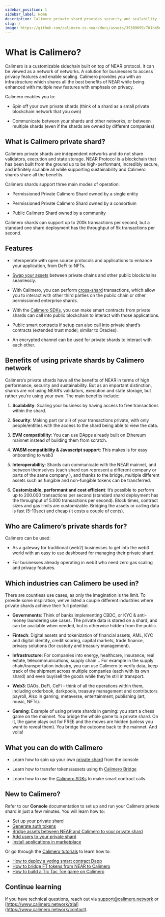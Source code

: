 ```yaml
---
sidebar_position: 1
sidebar_label: Home
description: Calimero private shard provides security and scalability for your business needs
slug: /
image: https://github.com/calimero-is-near/docs/assets/39309699/701bb5e3-fb3e-42b6-8600-4d54e12decd2
---
```


# What is Calimero?

<head>
 <meta name="google-site-verification" content="qWc3HXwmKaTVz0rgOkphzeV-XayHbQbafzqfXqRnf7w" />
</head>


Calimero is a customizable sidechain built on top of NEAR protocol. It can be viewed as a network of networks. A solution for businesses to access privacy features and enable scaling. Calimero provides you with an infrastructure which shares all the best benefits of NEAR while being enhanced with multiple new features with emphasis on privacy.

Calimero enables you to:

- Spin off your own private shards (think of a shard as a small private blockchain network that you own)

- Communicate between your shards and other networks, or between multiple shards (even if the shards are owned by different companies)

## What is Calimero private shard?

Calimero private shards are independent networks and do not share validators, execution and state storage. NEAR Protocol is a blockchain that has been built from the ground up to be high-performant, incredibly secure, and infinitely scalable all while supporting sustainability and Calimero shards share all the benefits.

Calimero shards support three main modes of operation:

- Permissioned Private Calimero Shard owned by a single entity

- Permissioned Private Calimero Shard owned by a consortium

- Public Calimero Shard owned by a community

Calimero shards can support up to 200k transactions per second, but a standard one shard deployment has the throughput of 5k transactions per second.

## Features

- Interoperate with open source protocols and applications to enhance your application, from DeFi to NFTs.

- [Swap your assets](https://docs.calimero.network/bridge/bridging/prerequisites) between private chains and other public blockchains seamlessly. 

- With Calimero, you can perform [cross-shard](https://docs.calimero.network/bridge/bridging/cross_shard_calls) transactions, which allow you to interact with other third parties on the public chain or other permissioned enterprise shards. 

- With the [Calimero SDKs](https://docs.calimero.network/calimero_sdk/installation), you can make smart contracts from private shards can call into public blockchain to interact with those applications.

- Public smart contracts if setup can also call into private shard’s contracts (extended trust model, similar to Oracles).

- An encrypted channel can be used for private shards to interact with each other. 


## Benefits of using private shards by Calimero network

Calimero’s private shards have all the benefits of NEAR in terms of high performance, security and sustainability. But as an important distinction, shards are not using NEAR’s validators, execution and state storage, but rather you’re using your own. The main benefits include:

1. **Scalability**: Scaling your business by having access to free transactions within the shard.

2. **Security**: Making part (or all) of your transactions private, with only people/entities with the access to the shard being able to view the data.

3. **EVM compatibility**: You can use DApps already built on Ethereum mainnet instead of building them from scratch.

4. **WASM compatibility & Javascript support**:  This makes is for easy onboarding to web3

5. **Interoperability**: Shards can communicate with the NEAR mainnet, and between themselves (each shard can represent a different company or parts of the same company ), and thanks to the bridge, multiple different assets such as fungible and non-fungible tokens can be transferred.

6. **Customizable, performant and cost efficient**: It’s possible to perform up to 200.000 transactions per second (standard shard deployment has the throughput of 5.000 transactions per second). Block times, contract sizes and gas limits are customizable. Bridging the assets or calling data is fast (5-10sec) and cheap (it costs a couple of cents).

## Who are Calimero’s private shards for?

Calimero can be used:

- As a gateway for traditional (web2) businesses to get into the web3 world with an easy to use dashboard for managing their private shard.

- For businesses already operating in web3 who need zero gas scaling and privacy features.

## Which industries can Calimero be used in?

There are countless use cases, as only the imagination is the limit. To provide some inspiration, we’ve listed a couple different industries where private shards achieve their full potential.

- **Governments**: Think of banks implementing CBDC, or KYC & anti-money laundering use cases. The private data is stored on a shard, and can be available when needed, but is otherwise hidden from the public.

- **Fintech**: Digital assets and tokenization of financial assets, AML, KYC and digital identity, credit scoring, capital markets, trade finance, privacy solutions (for custody and treasury management).

- **Infrastructure**: For companies into energy, healthcare, insurance, real estate, telecommunications, supply chain… For example in the supply chain/transportation industry, you can use Calimero to verify data, keep track of the shipment across multiple companies (each with its own shard) and even buy/sell the goods while they’re still in transport.

- **Web3**: DAOs, DeFi, CeFi - think of all the operations within them, including orderbook, darkpools, treasury management and contributors payroll, Also in gaming, metaverse, entertainment, publishing (art, music, NFTs).

- **Gaming**: Example of using private shards in gaming: you start a chess game on the mainnet. You bridge the whole game to a private shard. On it, the game plays out for FREE and the moves are hidden (unless you want to reveal them). You bridge the outcome back to the mainnet. And voila!


## What you can do with Calimero

- Learn how to spin up your own [private shard](/) from the console

- Learn how to transfer tokens/assets using th [Calimero Bridge](https://docs.calimero.network/bridge/architecture)

- Learn how to use the [Calimero SDKs](https://docs.calimero.network/calimero_sdk/installation) to make smart contract calls

## New to Calimero?

Refer to our **Console** documentation to set up and run your Calimero private shard in just a few minutes. You will learn how to:

- [Set up your private shard](/docs/getting-started/signup.md)
- [Generate auth tokens](/docs/console/custodial.md)
- [Bridge assets between NEAR and Calimero to your private shard](/docs/console/bridge_console.md)
- [Add users to your private shard](/docs/console/adding_users.md)
- [Install applications in marketplace](/docs/console/market_place.md)

Or go through the [Calimero tutorials](/) to learn how to:

- [How to deploy a voting smart contract Dapp](/docs/tutorial/voting-tutoral.md)
- [How to bridge FT tokens from NEAR to Calimero](/docs/tutorial/bridging-ft-token.md)
- [How to build a Tic Tac Toe game on Calimero](/docs/tutorial/tic-tac-toe.md)

## Continue learning

If you have technical questions, reach out via [support@calimero.network](mailto:support@calimero.network) or [https://www.calimero.network/trial](https://www.calimero.network/contact).
